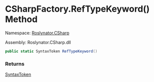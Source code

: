 # CSharpFactory\.RefTypeKeyword\(\) Method

Namespace: [Roslynator.CSharp](../../README.md)

Assembly: Roslynator\.CSharp\.dll

```csharp
public static SyntaxToken RefTypeKeyword()
```

### Returns

[SyntaxToken](https://docs.microsoft.com/en-us/dotnet/api/microsoft.codeanalysis.syntaxtoken)

